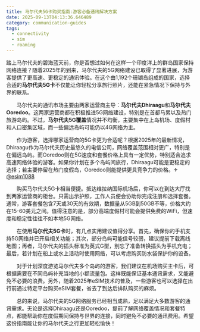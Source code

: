 ```yaml
---
title: 马尔代夫5G卡购买指南:游客必备通讯解决方案
date: 2025-09-13T04:13:36.646489
category: communication-guides
tags:
  - connectivity
  - sim
  - roaming
---
```


踏上马尔代夫的碧海蓝天前，你是否想过如何在这样一个印度洋上的群岛国家保持网络连接？随着2025年的到来，马尔代夫的5G网络建设已取得了显著进展，为游客提供了更高速、更稳定的通讯体验。在这个由1,192个珊瑚岛组成的国家，选择合适的**马尔代夫5G卡**不仅能让你轻松分享旅行照片，还能在紧急情况下保持与外界的联系。

　　马尔代夫的通讯市场主要由两家运营商主导：**马尔代夫Dhiraagu**和**马尔代夫Ooredoo**。这两家运营商都在积极推进5G网络建设，特别是在首都马累以及热门旅游岛屿。不过，**马尔代夫5G覆盖**情况并不均衡，主要集中在上岛机场、度假村和人口密集区域，而一些偏远岛屿可能仍以4G网络为主。

　　作为游客，选择哪家运营商的5G卡更为合适呢？根据2025年的最新情况，Dhiraagu作为马尔代夫历史最悠久的电信公司，网络覆盖范围相对更广，特别是在偏远岛屿。而Ooredoo则在5G速度和套餐价格上具有一定优势，特别适合追求高速网络体验的游客。如果你计划在多个岛屿间旅行，Dhiraagu可能是更稳定的选择；若主要停留在热门度假岛，Ooredoo则能提供更具竞争力的价格。✈[@esim1088](https://t.me/s/esim1088)

　　购买马尔代夫5G卡相当便捷。抵达维拉纳国际机场后，你可以在到达大厅找到两家运营商的柜台。只需出示护照，工作人员便会协助你完成注册和选择套餐。通常，游客套餐包含7天或30天的有效期，数据量从5GB到50GB不等，价格大约在15-60美元之间。值得注意的是，部分高端度假村可能会提供免费的WiFi，但速度和稳定性往往不如本地5G网络。

　　在使用**马尔代夫5G卡**时，有几点实用建议值得分享。首先，确保你的手机支持5G网络并已开启相关功能；其次，部分岛屿可能信号较弱，建议提前下载离线地图；再者，马尔代夫的插头标准为英式G型，别忘了准备转换插头为手机充电；最后，若计划在船上或水上活动时使用网络，可以考虑购买防水袋保护你的设备。

　　对于计划深度游览马尔代夫多个岛屿的游客，我们建议在机场购买主卡后，可根据需要在不同岛屿补充当地的小额流量包。这样既能保证基本通讯需求，又能避免不必要的浪费。另外，随着2025年eSIM技术的普及，一些游客也可以选择在出行前通过特定平台购买eSIM套餐，省去了到达后排队购买的麻烦。

　　总的来说，马尔代夫的5G网络服务已经相当成熟，足以满足大多数游客的通讯需求。无论是选择Dhiraagu还是Ooredoo，提前了解网络覆盖情况和套餐特点，都能帮助你在度假期间保持与世界的连接，同时避免不必要的通讯费用。希望这份指南能让你的马尔代夫之行更加轻松愉快！